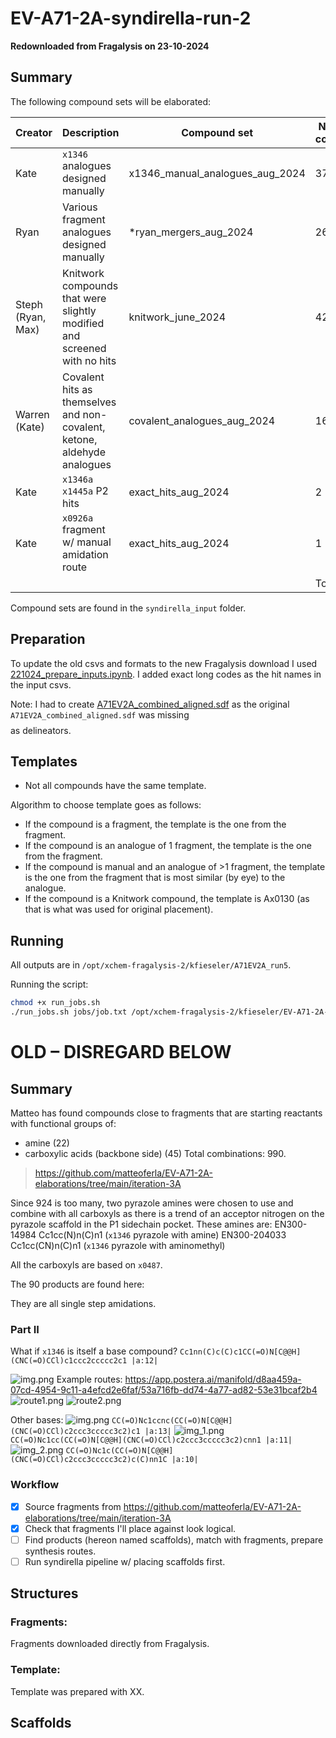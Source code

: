 # EV-A71-2A-syndirella-run-2

**Redownloaded from Fragalysis on 23-10-2024**

## Summary

The following compound sets will be elaborated:

| Creator           | Description                                                             | Compound set                    | Number of compounds |
|-------------------|-------------------------------------------------------------------------|---------------------------------|---------------------|
| Kate              | `x1346` analogues designed manually                                     | x1346_manual_analogues_aug_2024 | 37                  | 
| Ryan              | Various fragment analogues designed manually                            | *ryan_mergers_aug_2024          | 26                  |
| Steph (Ryan, Max) | Knitwork compounds that were slightly modified and screened with no hits | knitwork_june_2024              | 42                  |
| Warren (Kate)     | Covalent hits as themselves and non-covalent, ketone, aldehyde analogues | covalent_analogues_aug_2024     | 16                  |
| Kate              | `x1346a x1445a` P2 hits                                                  | exact_hits_aug_2024             | 2                   |
| Kate              | `x0926a` fragment w/ manual amidation route                             | exact_hits_aug_2024             | 1                   |
|                   |                                                                         |                                 | Total: 123          |

Compound sets are found in the `syndirella_input` folder.

## Preparation
To update the old csvs and formats to the new Fragalysis download I used [221024_prepare_inputs.ipynb](preparation/221024_prepare_inputs.ipynb).
I added exact long codes as the hit names in the input csvs. 

Note: I had to create [A71EV2A_combined_aligned.sdf](fragments/A71EV2A_combined_aligned.sdf) as the original `A71EV2A_combined_aligned.sdf` was missing $$$$ as delineators. 

## Templates
- Not all compounds have the same template.

Algorithm to choose template goes as follows:
- If the compound is a fragment, the template is the one from the fragment.
- If the compound is an analogue of 1 fragment, the template is the one from the fragment.
- If the compound is manual and an analogue of >1 fragment, the template is the one from the fragment that is most similar (by eye) to the analogue.
- If the compound is a Knitwork compound, the template is Ax0130 (as that is what was used for original placement).

## Running
All outputs are in `/opt/xchem-fragalysis-2/kfieseler/A71EV2A_run5`.

Running the script:
```bash
chmod +x run_jobs.sh
./run_jobs.sh jobs/job.txt /opt/xchem-fragalysis-2/kfieseler/EV-A71-2A-syndirella-run-2/jobs
```

# OLD – DISREGARD BELOW
## Summary
Matteo has found compounds close to fragments that are starting reactants with functional groups of:
- amine (22)
- carboxylic acids (backbone side) (45)
Total combinations: 990.
> https://github.com/matteoferla/EV-A71-2A-elaborations/tree/main/iteration-3A

Since 924 is too many, two pyrazole amines were chosen to use and combine with all carboxyls as there is a trend of an
acceptor nitrogen on the pyrazole scaffold in the P1 sidechain pocket. These amines are:
EN300-14984 Cc1cc(N)n(C)n1 (`x1346` pyrazole with amine)
EN300-204033 Cc1cc(CN)n(C)n1 (`x1346` pyrazole with aminomethyl)

All the carboxyls are based on `x0487`. 

The 90 products are found here:

They are all single step amidations. 

### Part II
What if `x1346` is itself a base compound? `Cc1nn(C)c(C)c1CC(=O)N[C@@H](CNC(=O)CCl)c1ccc2ccccc2c1 |a:12|`

![img.png](x1346.png)
Example routes: https://app.postera.ai/manifold/d8aa459a-07cd-4954-9c11-a4efcd2e6faf/53a716fb-dd74-4a77-ad82-53e31bcaf2b4
![route1.png](route1.png)
![route2.png](route2.png)

Other bases:
![img.png](img.png)
`CC(=O)Nc1ccnc(CC(=O)N[C@@H](CNC(=O)CCl)c2ccc3ccccc3c2)c1 |a:13|`
![img_1.png](img_1.png)
`CC(=O)Nc1cc(CC(=O)N[C@@H](CNC(=O)CCl)c2ccc3ccccc3c2)cnn1 |a:11|`
![img_2.png](img_2.png)
`CC(=O)Nc1c(CC(=O)N[C@@H](CNC(=O)CCl)c2ccc3ccccc3c2)c(C)nn1C |a:10|`

### Workflow
- [x] Source fragments from https://github.com/matteoferla/EV-A71-2A-elaborations/tree/main/iteration-3A
- [x] Check that fragments I'll place against look logical. 
- [ ] Find products (hereon named scaffolds), match with fragments, prepare synthesis routes.
- [ ] Run syndirella pipeline w/ placing scaffolds first. 

## Structures

### Fragments:
Fragments downloaded directly from Fragalysis.

### Template:
Template was prepared with XX.

## Scaffolds


